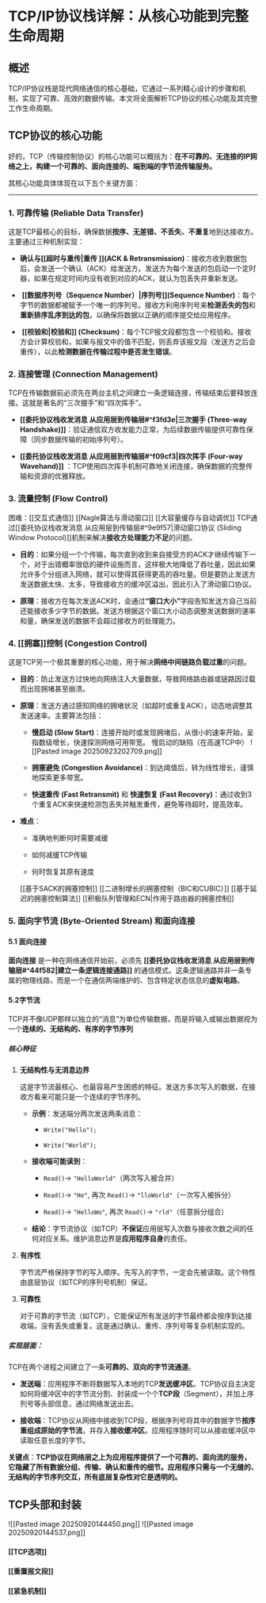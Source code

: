 # TCP/IP协议栈详解：从核心功能到完整生命周期

## 概述

TCP/IP协议栈是现代网络通信的核心基础，它通过一系列精心设计的步骤和机制，实现了可靠、高效的数据传输。本文将全面解析TCP协议的核心功能及其完整工作生命周期。

## TCP协议的核心功能

好的，TCP（传输控制协议）的核心功能可以概括为：​**在不可靠的、无连接的IP网络之上，构建一个可靠的、面向连接的、端到端的字节流传输服务。​**​

其核心功能具体体现在以下五个关键方面：

---

### 1. 可靠传输 (Reliable Data Transfer)

这是TCP最核心的目标，确保数据**按序、无差错、不丢失、不重复**地到达接收方。主要通过三种机制实现：

- ​**确认与[[超时与重传|重传 ]](ACK & Retransmission)​**​：接收方收到数据包后，会发送一个确认（ACK）给发送方。发送方为每个发送的包启动一个定时器，如果在规定时间内没有收到对应的ACK，就认为包丢失并重新发送。
    
- ​ **[[数据序列号（Sequence Number）|序列号]](Sequence Number)​**​：每个字节的数据都被赋予一个唯一的序列号。接收方利用序列号来**检测丢失的包**和**重新排序乱序到达的包**，以确保将数据以正确的顺序提交给应用程序。
    
- ​ **[[校验和|校验和]] (Checksum)​**​：每个TCP报文段都包含一个校验和。接收方会计算校验和，如果与报文中的值不匹配，则丢弃该报文段（发送方之后会重传），以此**检测数据在传输过程中是否发生错误**。
    

### 2. 连接管理 (Connection Management)

TCP在传输数据前必须先在两台主机之间建立一条逻辑连接，传输结束后要释放连接。这就是著名的“三次握手”和“四次挥手”。

- **​[[委托协议栈收发消息 从应用层到传输层#^f3fd3e|三次握手 (Three-way Handshake)​]]**：验证通信双方收发能力正常，为后续数据传输提供可靠性保障（同步数据传输的初始序列号）。​

-  **​[[委托协议栈收发消息 从应用层到传输层#^f09cf3|四次挥手 (Four-way Wavehand)​]]**  ：TCP使用四次挥手机制可靠地关闭连接，确保数据的完整传输和资源的优雅释放​。

### 3. 流量控制 (Flow Control)
困难：[[交互式通信]]
[[Nagle算法与滑动窗口]]
[[大容量缓存与自动调优]]
TCP通过[[委托协议栈收发消息 从应用层到传输层#^9e9f57|滑动窗口协议 (Sliding Window Protocol)]]​​  机制来解决**接收方处理能力不足**的问题。

- ​**目的**​：如果分组一个个传输，每次直到收到来自接受方的ACK才继续传输下一个，对于出错概率很低的硬件设施而言，这样极大地降低了吞吐量，因此如果允许多个分组进入网络，就可以使得其获得更高的吞吐量。但是要防止发送方发送数据太快、太多，导致接收方的缓冲区溢出，因此引入了滑动窗口协议。
    
- ​**原理**​：接收方在每次发送ACK时，会通过 ​**​“窗口大小”​**​ 字段告知发送方自己当前还能接收多少字节的数据。发送方根据这个窗口大小动态调整发送数据的速率和量，确保发送的数据不会超过接收方的处理能力。
    

### 4. [[拥塞]]控制 (Congestion Control)

这是TCP另一个极其重要的核心功能，用于解决**网络中间链路负载过重**的问题。

- ​**目的**​：防止发送方过快地向网络注入大量数据，导致网络路由器或链路因过载而出现拥堵甚至崩溃。
    
- ​**原理**​：发送方通过感知网络的拥堵状况（如超时或重复ACK），动态地调整其发送速率。主要算法包括：
    
    - ​**慢启动 (Slow Start)​**​：连接开始时或发现拥堵后，从很小的速率开始，呈指数级增长，快速探测网络可用带宽。
      慢启动的缺陷（在高速TCP中）
        ![[Pasted image 20250923202709.png]]
    - ​**拥塞避免 (Congestion Avoidance)​**​：到达阈值后，转为线性增长，谨慎地探索更多带宽。
        
    - ​**快速重传 (Fast Retransmit)​**​ 和 ​**快速恢复 (Fast Recovery)​**​：通过收到3个重复ACK来快速检测包丢失并触发重传，避免等待超时，提高效率。
- **难点**：
	- 准确地判断何时需要减缓
	
	- 如何减缓TCP传输
	
	- 何时恢复其原有速度
        
    [[基于SACK的拥塞控制]]
	[[二进制增长的拥塞控制（BIC和CUBIC）]]
	[[基于延迟的拥塞控制算法]]
	[[积极队列管理和ECN|作用于路由器的拥塞控制]]

### 5. 面向字节流 (Byte-Oriented Stream) 和面向连接
#### 5.1 面向连接
**面向连接**​ 是一种在网络通信开始前，必须先 **[[委托协议栈收发消息 从应用层到传输层#^44f582|建立一条逻辑连接通路]]** 的通信模式。这条逻辑通路并非一条专属的物理线路，而是一个在通信两端维护的、包含特定状态信息的**虚拟电路**。
#### 5.2字节流
TCP并不像UDP那样以独立的“消息”为单位传输数据，而是将输入或输出数据视为一个**连续的、无结构的、有序的字节序列**


##### 核心特征

1. ​**无结构性与无消息边界**​
    
    这是字节流最核心、也最容易产生困惑的特征。发送方多次写入的数据，在接收方看来可能只是一个连续的字节序列。
    
    - ​**示例**​：发送端分两次发送两条消息：
        
        - `Write("Hello");`
            
        - `Write("World");`
            
        
    - ​**接收端可能读到**​：
        
        - `Read()`→ `"HelloWorld"`（两次写入被合并）
            
        - `Read()`→ `"He"`, 再次 `Read()`→ `"lloWorld"`（一次写入被拆分）
            
        - `Read()`→ `"HelloWo"`, 再次 `Read()`→ `"rld"`（任意拆分组合）
            
        
    - ​**结论**​：字节流协议（如TCP）​**不保证**应用层写入次数与接收次数之间的任何对应关系。维护消息边界是**应用程序自身**的责任。
        
    
2. ​**有序性**​
    
    字节流严格保持字节的写入顺序。先写入的字节，一定会先被读取。这个特性由底层协议（如TCP的序列号机制）保证。
    
3. ​**可靠性**​
    
    对于可靠的字节流（如TCP），它能保证所有发送的字节最终都会按序到达接收端，没有丢失或重复。这是通过确认、重传、序列号等复杂机制实现的。
    
    
##### 实现层面：

TCP在两个进程之间建立了一条**可靠的、双向的字节流通道**。

- ​**发送端**​：应用程序不断将数据写入本地的TCP**发送缓冲区**。TCP协议自主决定如何将缓冲区中的字节流分割、封装成一个个**TCP段**​（Segment），并加上序列号等头部信息，通过网络发送出去。
    
- ​**接收端**​：TCP协议从网络中接收到TCP段，根据序列号将其中的数据字节**按序重组成原始的字节流**，并存入**接收缓冲区**。应用程序随时可以从接收缓冲区中读取任意长度的字节。
    

​**关键点**​：**TCP协议在网络层之上为应用程序提供了一个可靠的、面向流的服务，它隐藏了所有数据分组、传输、确认和重传的细节。应用程序只需与一个无缝的、无结构的字节序列交互，所有底层复杂性对它是透明的。​**
## TCP头部和封装
![[Pasted image 20250920144450.png]]
![[Pasted image 20250920144537.png]]
#### [[TCP选项]]
#### [[重置报文段]]
#### [[紧急机制]]